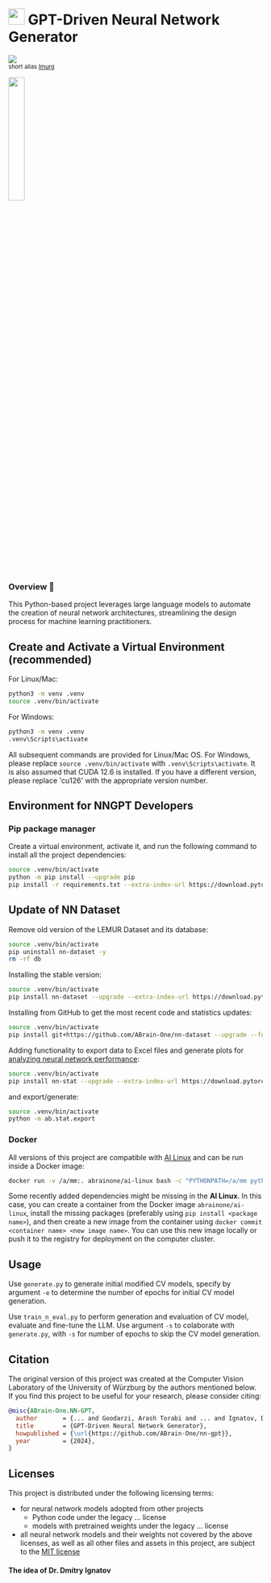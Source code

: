 # <img src='https://abrain.one/img/lemur-nn-icon-64x64.png' width='32px'/> GPT-Driven Neural Network Generator
<sub><a href='https://pypi.python.org/pypi/nn-gpt'><img src='https://img.shields.io/pypi/v/nn-gpt.svg'/></a><br/>
short alias  <a href='https://pypi.python.org/pypi/lmurg'>lmurg</a></sub>

<img src='https://abrain.one/img/lemur-nn-gen-whit.jpg' width='25%'/>

<h3>Overview 📖</h3>

This Python-based project leverages large language models to automate the creation of neural network architectures, streamlining the design process for machine learning practitioners.

## Create and Activate a Virtual Environment (recommended)
For Linux/Mac:
   ```bash
   python3 -m venv .venv
   source .venv/bin/activate
   ```
For Windows:
   ```bash
   python3 -m venv .venv
   .venv\Scripts\activate
   ```

All subsequent commands are provided for Linux/Mac OS. For Windows, please replace ```source .venv/bin/activate``` with ```.venv\Scripts\activate```.
It is also assumed that CUDA 12.6 is installed. If you have a different version, please replace 'cu126' with the appropriate version number.

## Environment for NNGPT Developers
### Pip package manager
Create a virtual environment, activate it, and run the following command to install all the project dependencies:
```bash
source .venv/bin/activate
python -m pip install --upgrade pip
pip install -r requirements.txt --extra-index-url https://download.pytorch.org/whl/cu126
```

## Update of NN Dataset
Remove old version of the LEMUR Dataset and its database:
```bash
source .venv/bin/activate
pip uninstall nn-dataset -y
rm -rf db
```
Installing the stable version:
```bash
source .venv/bin/activate
pip install nn-dataset --upgrade --extra-index-url https://download.pytorch.org/whl/cu126
```
Installing from GitHub to get the most recent code and statistics updates:
```bash
source .venv/bin/activate
pip install git+https://github.com/ABrain-One/nn-dataset --upgrade --force --extra-index-url https://download.pytorch.org/whl/cu126
```
Adding functionality to export data to Excel files and generate plots for <a href='https://github.com/ABrain-One/nn-stat'>analyzing neural network performance</a>:
```bash
source .venv/bin/activate
pip install nn-stat --upgrade --extra-index-url https://download.pytorch.org/whl/cu126
```
and export/generate:
```bash
source .venv/bin/activate
python -m ab.stat.export
```

### Docker
All versions of this project are compatible with <a href='https://hub.docker.com/r/abrainone/ai-linux' target='_blank'>AI Linux</a> and can be run inside a Docker image:
```bash
docker run -v /a/mm:. abrainone/ai-linux bash -c "PYTHONPATH=/a/mm python -m ab.gpt.train_n_eval"
```

Some recently added dependencies might be missing in the <b>AI Linux</b>. In this case, you can create a container from the Docker image ```abrainone/ai-linux```, install the missing packages (preferably using ```pip install <package name>```), and then create a new image from the container using ```docker commit <container name> <new image name>```. You can use this new image locally or push it to the registry for deployment on the computer cluster.

## Usage

Use `generate.py` to generate initial modified CV models, specify by argument `-e` to determine the number of epochs for initial CV model generation.

Use `train_n_eval.py` to perform generation and evaluation of CV model, evaluate and fine-tune the LLM. Use argument `-s` to colaborate with `generate.py`, with `-s` for number of epochs to skip the CV model generation.

## Citation

The original version of this project was created at the Computer Vision Laboratory of the University of Würzburg by the authors mentioned below. If you find this project to be useful for your research, please consider citing:
```bibtex
@misc{ABrain-One.NN-GPT,
  author       = {... and Goodarzi, Arash Torabi and ... and Ignatov, Dmitry and Timofte, Radu},
  title        = {GPT-Driven Neural Network Generator},
  howpublished = {\url{https://github.com/ABrain-One/nn-gpt}},
  year         = {2024},
}
```

## Licenses

This project is distributed under the following licensing terms:
<ul><li>for neural network models adopted from other projects
  <ul>
    <li> Python code under the legacy ... license</li>
    <li> models with pretrained weights under the legacy ... license</li>
  </ul></li>
<li> all neural network models and their weights not covered by the above licenses, as well as all other files and assets in this project, are subject to the <a href="LICENSE">MIT license</a></li> 
</ul>

#### The idea of Dr. Dmitry Ignatov
